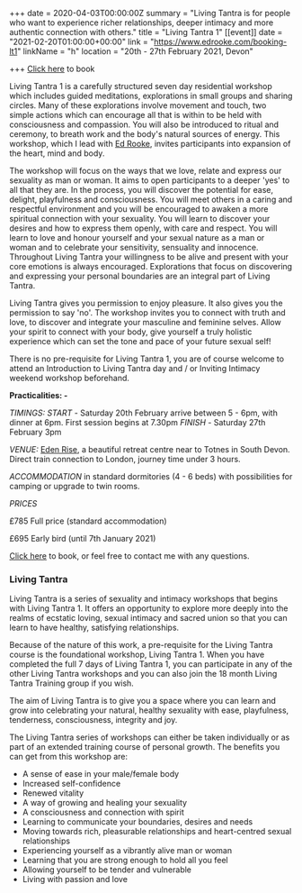 +++
date = 2020-04-03T00:00:00Z
summary = "Living Tantra is for people who want to experience richer relationships, deeper intimacy and more authentic connection with others."
title = "Living Tantra 1"
[[event]]
date = "2021-02-20T01:00:00+00:00"
link = "https://www.edrooke.com/booking-lt1"
linkName = "h"
location = "20th - 27th February 2021, Devon"

+++
[Click here](https://www.edrooke.com/booking-lt1) to book

Living Tantra 1 is a carefully structured seven day residential workshop which includes guided meditations, explorations in small groups and sharing circles. Many of these explorations involve movement and touch, two simple actions which can encourage all that is within to be held with consciousness and compassion. You will also be introduced to ritual and ceremony, to breath work and the body's natural sources of energy. This workshop, which I lead with [Ed Rooke](https://www.edrooke.com/), invites participants into expansion of the heart, mind and body.

The workshop will focus on the ways that we love, relate and express our sexuality as man or woman. It aims to open participants to a deeper 'yes' to all that they are. In the process, you will discover the potential for ease, delight, playfulness and consciousness. You will meet others in a caring and respectful environment and you will be encouraged to awaken a more spiritual connection with your sexuality. You will learn to discover your desires and how to express them openly, with care and respect. You will learn to love and honour yourself and your sexual nature as a man or woman and to celebrate your sensitivity, sensuality and innocence. Throughout Living Tantra your willingness to be alive and present with your core emotions is always encouraged. Explorations that focus on discovering and expressing your personal boundaries are an integral part of Living Tantra.

Living Tantra gives you permission to enjoy pleasure. It also gives you the permission to say 'no'. The workshop invites you to connect with truth and love, to discover and integrate your masculine and feminine selves.  Allow your spirit to connect with your body, give yourself a truly holistic experience which can set the tone and pace of your future sexual self!

There is no pre-requisite for Living Tantra 1, you are of course welcome to attend an Introduction to Living Tantra day and / or Inviting Intimacy weekend workshop beforehand.

**Practicalities: -**

_TIMINGS:_  _START -_ Saturday 20th February arrive between 5 - 6pm, with dinner at 6pm.  First session begins at 7.30pm     _FINISH -_ Saturday 27th February 3pm

_VENUE:_ [Eden Rise](http://www.edenrise.org/), a beautiful retreat centre near to Totnes in South Devon.  Direct train connection to London, journey time under 3 hours.

_ACCOMMODATION_ in standard dormitories (4 - 6 beds) with possibilities for camping or upgrade to twin rooms.

_PRICES_

£785 Full price (standard accommodation)

£695 Early bird (until 7th January 2021)

[Click here](https://www.edrooke.com/booking-lt1) to book, or feel free to contact me with any questions.

### Living Tantra

Living Tantra is a series of sexuality and intimacy workshops that begins with Living Tantra 1. It offers an opportunity to explore more deeply into the realms of ecstatic loving, sexual intimacy and sacred union so that you can learn to have healthy, satisfying relationships.

Because of the nature of this work, a pre-requisite for the Living Tantra course is the foundational workshop, Living Tantra 1. When you have completed the full 7 days of Living Tantra 1, you can participate in any of the other Living Tantra workshops and you can also join the 18 month Living Tantra Training group if you wish.

The aim of Living Tantra is to give you a space where you can learn and grow into celebrating your natural, healthy sexuality with ease, playfulness, tenderness, consciousness, integrity and joy.

The Living Tantra series of workshops can either be taken individually or as part of an extended training course of personal growth. The benefits you can get from this workshop are:

* A sense of ease in your male/female body
* Increased self-confidence
* Renewed vitality
* A way of growing and healing your sexuality
* A consciousness and connection with spirit
* Learning to communicate your boundaries, desires and needs
* Moving towards rich, pleasurable relationships and heart-centred sexual relationships
* Experiencing yourself as a vibrantly alive man or woman
* Learning that you are strong enough to hold all you feel
* Allowing yourself to be tender and vulnerable
* Living with passion and love